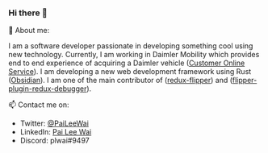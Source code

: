 ### Hi there 👋
:fox_face: About me:

I am a software developer passionate in developing something cool using new technology. Currently, I am working in Daimler Mobility which provides end to end experience of acquiring a Daimler vehicle ([Customer Online Service](https://www.mymbfs.com/)). I am developing a new web development framework using Rust ([Obsidian](https://obsidian-rs.github.io)). I am one of the main contributor of ([redux-flipper](https://github.com/jk-gan/redux-flipper)) and ([flipper-plugin-redux-debugger](https://github.com/jk-gan/flipper-plugin-redux-debugger)).

📫 Contact me on:
- Twitter: [@PaiLeeWai](https://twitter.com/PaiLeeWai)
- LinkedIn: [Pai Lee Wai](https://www.linkedin.com/in/pai-lee-wai-021170a3/)
- Discord: plwai#9497
